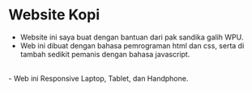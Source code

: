 # Website Kopi
- Website ini saya buat dengan bantuan dari pak sandika galih WPU.
- Web ini dibuat dengan bahasa pemrograman html dan css, serta di tambah sedikit pemanis dengan bahasa javascript.
</br>
- Web ini Responsive Laptop, Tablet, dan Handphone.
</br>

